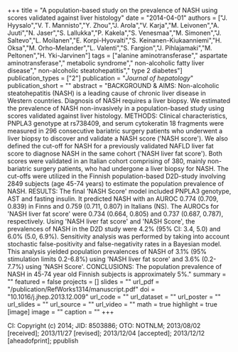 +++
title = "A population-based study on the prevalence of NASH using scores validated against liver histology"
date = "2014-04-01"
authors = ["J. Hyysalo","V. T. Mannisto","Y. Zhou","J. Arola","V. Karja","M. Leivonen","A. Juuti","N. Jaser","S. Lallukka","P. Kakela","S. Venesmaa","M. Simonen","J. Saltevo","L. Moilanen","E. Korpi-Hyovalti","S. Keinanen-Kiukaanniemi","H. Oksa","M. Orho-Melander","L. Valenti","S. Fargion","J. Pihlajamaki","M. Peltonen","H. Yki-Jarvinen"]
tags = ["alanine aminotransferase"," aspartate aminotransferase"," metabolic syndrome"," non-alcoholic fatty liver disease"," non-alcoholic steatohepatitis"," type 2 diabetes"]
publication_types = ["2"]
publication = "_Journal of hepatology_"
publication_short = ""
abstract = "BACKGROUND & AIMS: Non-alcoholic steatohepatitis (NASH) is a leading cause of chronic liver disease in Western countries. Diagnosis of NASH requires a liver biopsy. We estimated the prevalence of NASH non-invasively in a population-based study using scores validated against liver histology. METHODS: Clinical characteristics, PNPLA3 genotype at rs738409, and serum cytokeratin 18 fragments were measured in 296 consecutive bariatric surgery patients who underwent a liver biopsy to discover and validate a NASH score ('NASH score'). We also defined the cut-off for NASH for a previously validated NAFLD liver fat score to diagnose NASH in the same cohort ('NASH liver fat score'). Both scores were validated in an Italian cohort comprising of 380, mainly non-bariatric surgery patients, who had undergone a liver biopsy for NASH. The cut-offs were utilized in the Finnish population-based D2D-study involving 2849 subjects (age 45-74 years) to estimate the population prevalence of NASH. RESULTS: The final 'NASH Score' model included PNPLA3 genotype, AST and fasting insulin. It predicted NASH with an AUROC 0.774 (0.709, 0.839) in Finns and 0.759 (0.711, 0.807) in Italians (NS). The AUROCs for 'NASH liver fat score' were 0.734 (0.664, 0.805) and 0.737 (0.687, 0.787), respectively. Using 'NASH liver fat score' and 'NASH Score', the prevalences of NASH in the D2D study were 4.2% (95% CI: 3.4, 5.0) and 6.0% (5.0, 6.9%). Sensitivity analysis was performed by taking into account stochastic false-positivity and false-negativity rates in a Bayesian model. This analysis yielded population prevalences of NASH of 3.1% (95% stimulation limits 0.2-6.8%) using 'NASH liver fat score' and 3.6% (0.2-7.7%) using 'NASH Score'. CONCLUSIONS: The population prevalence of NASH in 45-74 year old Finnish subjects is approximately 5%."
summary = ""
featured = false
projects = []
slides = ""
url_pdf = "/publication/RefWorks1314/manuscript.pdf"
doi = "10.1016/j.jhep.2013.12.009"
url_code = ""
url_dataset = ""
url_poster = ""
url_slides = ""
url_source = ""
url_video = ""
math = true
highlight = true
[image]
image = ""
caption = ""
+++

CI: Copyright (c) 2014; JID: 8503886; OTO: NOTNLM; 2013/08/02 [received]; 2013/11/27 [revised]; 2013/12/04 [accepted]; 2013/12/12 [aheadofprint]; ppublish
